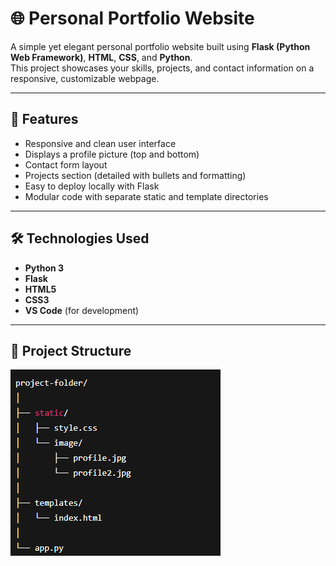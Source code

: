 # 🌐 Personal Portfolio Website

A simple yet elegant personal portfolio website built using **Flask (Python Web Framework)**, **HTML**, **CSS**, and **Python**.  
This project showcases your skills, projects, and contact information on a responsive, customizable webpage.

---

## 🚀 Features

- Responsive and clean user interface
- Displays a profile picture (top and bottom)
- Contact form layout
- Projects section (detailed with bullets and formatting)
- Easy to deploy locally with Flask
- Modular code with separate static and template directories

---

## 🛠️ Technologies Used

- **Python 3**
- **Flask**
- **HTML5**
- **CSS3**
- **VS Code** (for development)

---

## 📁 Project Structure
![plot](file_structure.png)
